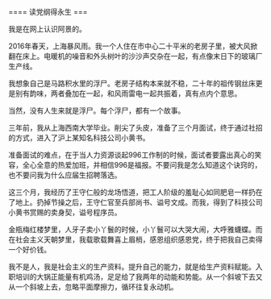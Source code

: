 ==== 读党纲得永生 ===

我是在网上认识阿景的。

2016年春天，上海暴风雨。我一个人住在市中心二十平米的老房子里，被大风掀翻在床上。电暖机的噪音和外头树叶的沙沙声交杂在一起，有点像末日下的玻璃厂生产线。

我想象自己是马路积水里的浮尸。老房子结构本来就不稳，二十年的祖传钢丝床更是别有韵味，两者叠加在一起，和风雨雷电一起共振着，真有点内个意思。

当然，没有人生来就是浮尸。每个浮尸，都有一个故事。

三年前，我从上海西南大学毕业。削尖了头皮，准备了三个月面试，终于通过社招的方式，进入了沪上某知名科技公司小黄书。

准备面试的难点，在于当人力资源谈起996工作制的时候，面试者要露出真心的笑容，全心全意的热爱加班，并相信996是福报。不要问我是怎么知道这个诀窍的，也不要问我为什么应届生招聘落选。

这三个月，我经历了王守仁般的龙场悟道，把工人阶级的羞耻心如同肥皂一样扔在了地上。扔掉节操之后，王守仁官至兵部尚书、谥号文成。而我，得到了科技公司小黄书赏赐的卖身契，谥号程序员。

金瓶梅红楼梦里，人牙子卖小丫鬟的时候，小丫鬟可以大哭大闹，大呼雅蠛蝶。而在社会主义天朝梦里，我载歌载舞喜上眉梢，感恩组织感恩党，终于把我自己卖得一个好价钱。

我不是人，我是社会主义的生产资料。提升自己的能力，就是给生产资料赋能。入职培训的大锅正能量有机鸡汤，足足给了我两年的动能和势能。从一个斜坡下去又从一个斜坡上去，忽略平面摩擦力，循环往复永动机。